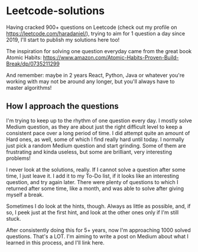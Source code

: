 # Leetcode-solutions

Having cracked 900+ questions on Leetcode (check out my profile on https://leetcode.com/haradaniel/), trying to aim for 1 question a day since 2019, I'll start to publish my solutions here too!

The inspiration for solving one question everyday came from the great book Atomic Habits: https://www.amazon.com/Atomic-Habits-Proven-Build-Break/dp/0735211299

And remember: maybe in 2 years React, Python, Java or whatever you're working with may not be around any longer, but you'll always have to master algorithms!

## How I approach the questions

I'm trying to keep up to the rhythm of one question every day. I mostly solve Medium question, as they are about just the right difficult level to keep a consistent pace over a long period of time. I did attempt quite an amount of Hard ones, as well, some of which I find really hard until today. I normally just pick a random Medium question and start grinding. Some of them are frustrating and kinda useless, but some are brilliant, very interesting problems!

I never look at the solutions, really. If I cannot solve a question after some time, I just leave it. I add it to my To-Do list, if it looks like an interesting question, and try again later. There were plenty of questions to which I returned after some time, like a month, and was able to solve after giving myself a break.

Sometimes I do look at the hints, though. Always as little as possible, and, if so, I peek just at the first hint, and look at the other ones only if I'm still stuck.

After consistently doing this for 5+ years, now I'm approaching 1000 solved questions. That's a LOT. I'm aiming to write a post on Medium about what I learned in this process, and I'll link here.
